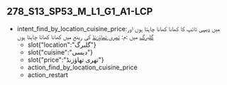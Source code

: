 ## 278_S13_SP53_M_L1_G1_A1-LCP
* intent_find_by_location_cuisine_price:میں [دیسی](cuisine) ٹائپ کا کھانا کھانا چاہتا ہوں اور [گلبرگ](location) میں :م: [تھری تھاؤزنڈ](price) کی رینج میں کھانا کھانا چاہتا ہوں
	- slot{"location":"گلبرگ"}
	- slot{"cuisine":"دیسی"}
	- slot{"price":"تھری تھاؤزنڈ"}
	- action_find_by_location_cuisine_price
	- action_restart